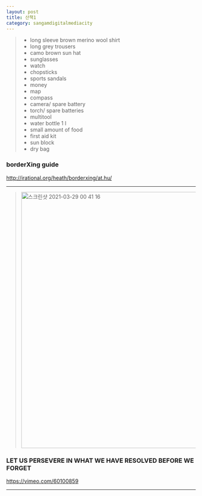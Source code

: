 ```yaml
---
layout: post
title: 산책1
category: sangamdigitalmediacity
---
```


 > - long sleeve brown merino wool shirt
 > - long grey trousers
 > - camo brown sun hat
 > - sunglasses
 > - watch
 > - chopsticks
 > - sports sandals
 > - money
 > - map
 > - compass
 > - camera/ spare battery
 > - torch/ spare batteries
 > - multitool
 > - water bottle 1 l
 > - small amount of food
 > - first aid kit
 > - sun block
 > - dry bag

###  borderXing guide
 <http://irational.org/heath/borderxing/at.hu/>
 
***

> <img width="680" alt="스크린샷 2021-03-29 00 41 16" src="https://user-images.githubusercontent.com/81041256/112758425-4f188d00-9029-11eb-92b5-127356e96a8e.png">

### LET US PERSEVERE IN WHAT WE HAVE RESOLVED BEFORE WE FORGET
 <https://vimeo.com/60100859>
 
 ***

